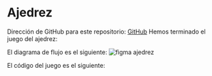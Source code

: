 # Ajedrez
Dirección de GitHub para este repositorio: [GitHub](https://github.com/joseluis031/Ajedrez.git)
Hemos terminado el juego del ajedrez:

El diagrama de flujo es el siguiente:
![figma ajedrez](https://user-images.githubusercontent.com/91721888/145729065-6ef87b71-5c63-4460-b907-4a31b620feab.png)

El código del juego es el siguiente:
